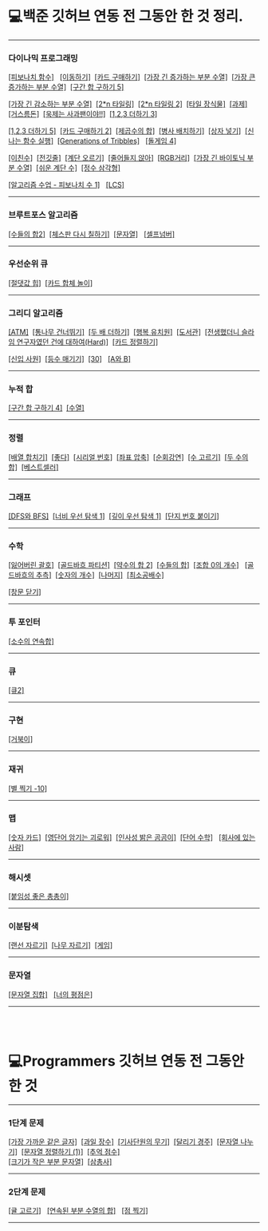 
# 💻백준 깃허브 연동 전 그동안 한 것 정리.
***
### 다이나믹 프로그래밍

[[피보나치 함수]](https://github.com/tember8003/Algorithm/blob/main/%EB%B0%B1%EC%A4%80/Previous_Baekjoon/baekjoon_1003.cpp) &nbsp;  [[이동하기]](https://github.com/tember8003/Algorithm/blob/main/%EB%B0%B1%EC%A4%80/Previous_Baekjoon/baekjoon_11048.cpp)&nbsp;
[[카드 구매하기]](https://github.com/tember8003/Algorithm/blob/main/%EB%B0%B1%EC%A4%80/Previous_Baekjoon/baekjoon_11052.cpp)&nbsp; [[가장 긴 증가하는 부분 수열]](https://github.com/tember8003/Algorithm/blob/main/%EB%B0%B1%EC%A4%80/Previous_Baekjoon/baekjoon_11053.cpp)&nbsp;
[[가장 큰 증가하는 부분 수열]](https://github.com/tember8003/Algorithm/blob/main/%EB%B0%B1%EC%A4%80/Previous_Baekjoon/baekjoon_11055.cpp)&nbsp;  [[구간 합 구하기 5]](https://github.com/tember8003/Algorithm/blob/main/%EB%B0%B1%EC%A4%80/Previous_Baekjoon/baekjoon_11660.cpp)&nbsp;

[[가장 긴 감소하는 부분 수열]](https://github.com/tember8003/Algorithm/blob/main/%EB%B0%B1%EC%A4%80/Previous_Baekjoon/baekjoon_11722.cpp) &nbsp;[[2*n 타일링]](https://github.com/tember8003/Algorithm/blob/main/%EB%B0%B1%EC%A4%80/Previous_Baekjoon/baekjoon_11726.cpp)&nbsp; [[2*n 타일링 2]](https://github.com/tember8003/Algorithm/blob/main/%EB%B0%B1%EC%A4%80/Previous_Baekjoon/baekjoon_11727.cpp)&nbsp;
[[타일 장식물]](https://github.com/tember8003/Algorithm/blob/main/%EB%B0%B1%EC%A4%80/Previous_Baekjoon/baekjoon_13301.cpp)&nbsp; [[과제]](https://github.com/tember8003/Algorithm/blob/main/%EB%B0%B1%EC%A4%80/Previous_Baekjoon/baekjoon_13904.cpp)&nbsp;
[[거스름돈]](https://github.com/tember8003/Algorithm/blob/main/%EB%B0%B1%EC%A4%80/Previous_Baekjoon/baekjoon_14916.cpp)&nbsp; [[욱제는 사과팬이야!!]](https://github.com/tember8003/Algorithm/blob/main/%EB%B0%B1%EC%A4%80/Previous_Baekjoon/baekjoon_15924.cpp) &nbsp;[[1,2,3 더하기 3]](https://github.com/tember8003/Algorithm/blob/main/%EB%B0%B1%EC%A4%80/Previous_Baekjoon/baekjoon_15988.cpp)&nbsp;

[[1,2,3 더하기 5]](https://github.com/tember8003/Algorithm/blob/main/%EB%B0%B1%EC%A4%80/Previous_Baekjoon/baekjoon_15990.cpp)&nbsp; [[카드 구매하기 2]](https://github.com/tember8003/Algorithm/blob/main/%EB%B0%B1%EC%A4%80/Previous_Baekjoon/baekjoon_16194.cpp)&nbsp; [[제곱수의 합]](https://github.com/tember8003/Algorithm/blob/main/%EB%B0%B1%EC%A4%80/Previous_Baekjoon/baekjoon_1699.cpp)&nbsp;
[[병사 배치하기]](https://github.com/tember8003/Algorithm/blob/main/%EB%B0%B1%EC%A4%80/Previous_Baekjoon/baekjoon_18353.cpp)&nbsp; [[상자 넣기]](https://github.com/tember8003/Algorithm/blob/main/%EB%B0%B1%EC%A4%80/Previous_Baekjoon/baekjoon_1965.cpp)&nbsp;
[[신나는 함수 실행]](https://github.com/tember8003/Algorithm/blob/main/%EB%B0%B1%EC%A4%80/Previous_Baekjoon/baekjoon_9184.cpp)&nbsp;
[[Generations of Tribbles]](https://github.com/tember8003/Algorithm/blob/main/%EB%B0%B1%EC%A4%80/Previous_Baekjoon/baekjoon_9507.cpp) &nbsp;
[[돌게임 4]](https://github.com/tember8003/Algorithm/blob/main/%EB%B0%B1%EC%A4%80/Previous_Baekjoon/baekjoon_9658.cpp)&nbsp;

[[이친수]](https://github.com/tember8003/Algorithm/blob/main/%EB%B0%B1%EC%A4%80/Previous_Baekjoon/baekjoon_2193.cpp)&nbsp;
[[전깃줄]](https://github.com/tember8003/Algorithm/blob/main/%EB%B0%B1%EC%A4%80/Previous_Baekjoon/baekjoon_2565.cpp)&nbsp;
[[계단 오르기]](https://github.com/tember8003/Algorithm/blob/main/%EB%B0%B1%EC%A4%80/Previous_Baekjoon/baekjoon_2579.c)&nbsp;
[[줄어들지 않아]](https://github.com/tember8003/Algorithm/blob/main/%EB%B0%B1%EC%A4%80/Previous_Baekjoon/baekjoon_2688.cpp)&nbsp; [[RGB거리]](https://github.com/tember8003/Algorithm/blob/main/%EB%B0%B1%EC%A4%80/Previous_Baekjoon/baekjoon_1149.cpp)&nbsp;
[[가장 긴 바이토닉 부분 수열]](https://github.com/tember8003/Algorithm/blob/main/%EB%B0%B1%EC%A4%80/Previous_Baekjoon/baekjoon_11054.cpp)&nbsp; [[쉬운 계단 수]](https://github.com/tember8003/Algorithm/blob/main/%EB%B0%B1%EC%A4%80/Previous_Baekjoon/baekjoon_10844.cpp)&nbsp;
[[정수 삼각형]](https://github.com/tember8003/Algorithm/blob/main/%EB%B0%B1%EC%A4%80/Previous_Baekjoon/baekjoon_1932.cpp)&nbsp; 

[[알고리즘 수업 - 피보나치 수 1]](https://github.com/tember8003/Algorithm/blob/main/%EB%B0%B1%EC%A4%80/Previous_Baekjoon/baekjoon_24416.java) &nbsp; [[LCS]](https://github.com/tember8003/Algorithm/blob/main/%EB%B0%B1%EC%A4%80/Previous_Baekjoon/baekjoon_9251.java) &nbsp;



***

### 브루트포스 알고리즘

[[수들의 합2]](https://github.com/tember8003/Algorithm/blob/main/%EB%B0%B1%EC%A4%80/Previous_Baekjoon/baekjoon_2003.cpp) &nbsp;[[체스판 다시 칠하기]](https://github.com/tember8003/Algorithm/blob/main/%EB%B0%B1%EC%A4%80/Previous_Baekjoon/baekjoon_1018.cpp)&nbsp; [[문자열]](https://github.com/tember8003/Algorithm/blob/main/%EB%B0%B1%EC%A4%80/Previous_Baekjoon/baekjoon_1120.java) &nbsp;
[[셀프넘버]](https://github.com/tember8003/Algorithm/blob/main/%EB%B0%B1%EC%A4%80/Previous_Baekjoon/baekjoon_4673.java) &nbsp;


***

### 우선순위 큐

[[절댓값 힙]](https://github.com/tember8003/Algorithm/blob/main/%EB%B0%B1%EC%A4%80/Previous_Baekjoon/baekjoon_11286.cpp)&nbsp; [[카드 합체 놀이]](https://github.com/tember8003/Algorithm/blob/main/%EB%B0%B1%EC%A4%80/Previous_Baekjoon/baekjoon_15903.cpp)&nbsp;


***

### 그리디 알고리즘

[[ATM]](https://github.com/tember8003/Algorithm/blob/main/%EB%B0%B1%EC%A4%80/Previous_Baekjoon/baekjoon_11399.cpp)&nbsp; [[통나무 건너뛰기]](https://github.com/tember8003/Algorithm/blob/main/%EB%B0%B1%EC%A4%80/Previous_Baekjoon/baekjoon_11497.cpp)&nbsp;
[[두 배 더하기]](https://github.com/tember8003/Algorithm/blob/main/%EB%B0%B1%EC%A4%80/Previous_Baekjoon/baekjoon_12931.cpp)&nbsp; [[행복 유치원]](https://github.com/tember8003/Algorithm/blob/main/%EB%B0%B1%EC%A4%80/Previous_Baekjoon/baekjoon_13164.cpp)&nbsp;
[[도서관]](https://github.com/tember8003/Algorithm/blob/main/%EB%B0%B1%EC%A4%80/Previous_Baekjoon/baekjoon_1461.cpp) &nbsp;[[전생했더니 슬라임 연구자였던 건에 대하여(Hard)]](https://github.com/tember8003/Algorithm/blob/main/%EB%B0%B1%EC%A4%80/Previous_Baekjoon/baekjoon_14698.cpp) &nbsp;[[카드 정렬하기]](https://github.com/tember8003/Algorithm/blob/main/%EB%B0%B1%EC%A4%80/Previous_Baekjoon/baekjoon_1715.cpp)&nbsp;

[[신입 사원]](https://github.com/tember8003/Algorithm/blob/main/%EB%B0%B1%EC%A4%80/Previous_Baekjoon/baekjoon_1946.cpp)&nbsp; [[등수 매기기]](https://github.com/tember8003/Algorithm/blob/main/%EB%B0%B1%EC%A4%80/Previous_Baekjoon/baekjoon_2012.cpp)&nbsp;
[[30]](https://github.com/tember8003/Algorithm/blob/main/%EB%B0%B1%EC%A4%80/Previous_Baekjoon/baekjoon_10610.java) &nbsp; [[A와 B]](https://github.com/tember8003/Algorithm/blob/main/%EB%B0%B1%EC%A4%80/Previous_Baekjoon/baekjoon_12904.java) &nbsp;




***

### 누적 합

[[구간 합 구하기 4]](https://github.com/tember8003/Algorithm/blob/main/%EB%B0%B1%EC%A4%80/Previous_Baekjoon/baekjoon_11659.cpp)&nbsp; [[수열]](https://github.com/tember8003/Algorithm/blob/main/%EB%B0%B1%EC%A4%80/Previous_Baekjoon/baekjoon_2559.cpp)&nbsp;

***

### 정렬

[[배열 합치기]](https://github.com/tember8003/Algorithm/blob/main/%EB%B0%B1%EC%A4%80/Previous_Baekjoon/baekjoon_11728.cpp) &nbsp;[[좋다]](https://github.com/tember8003/Algorithm/blob/main/%EB%B0%B1%EC%A4%80/Previous_Baekjoon/baekjoon_1253.cpp)&nbsp;
[[시리얼 번호]](https://github.com/tember8003/Algorithm/blob/main/%EB%B0%B1%EC%A4%80/Previous_Baekjoon/baekjoon_1431.cpp)&nbsp; [[좌표 압축]](https://github.com/tember8003/Algorithm/blob/main/%EB%B0%B1%EC%A4%80/Previous_Baekjoon/baekjoon_18870.cpp)&nbsp;
[[순회강연]](https://github.com/tember8003/Algorithm/blob/main/%EB%B0%B1%EC%A4%80/Previous_Baekjoon/baekjoon_2109.cpp)&nbsp;
[[수 고르기]](https://github.com/tember8003/Algorithm/blob/main/%EB%B0%B1%EC%A4%80/Previous_Baekjoon/baekjoon_2230.cpp)&nbsp;
[[두 수의 합]](https://github.com/tember8003/Algorithm/blob/main/%EB%B0%B1%EC%A4%80/Previous_Baekjoon/baekjoon_3273.cpp)&nbsp; [[베스트셀러]](https://github.com/tember8003/Algorithm/blob/main/%EB%B0%B1%EC%A4%80/Previous_Baekjoon/baekjoon_1302.cpp)&nbsp;

***

### 그래프

[[DFS와 BFS]](https://github.com/tember8003/Algorithm/blob/main/%EB%B0%B1%EC%A4%80/Previous_Baekjoon/baekjoon_1260.cpp)&nbsp;
[[너비 우선 탐색 1]](https://github.com/tember8003/Algorithm/blob/main/%EB%B0%B1%EC%A4%80/Previous_Baekjoon/baekjoon_24444.cpp)&nbsp;
[[깊이 우선 탐색 1]](https://github.com/tember8003/Algorithm/blob/main/%EB%B0%B1%EC%A4%80/Previous_Baekjoon/baekjoon_24479.cpp)&nbsp;
[[단지 번호 붙이기]](https://github.com/tember8003/Algorithm/blob/main/%EB%B0%B1%EC%A4%80/Previous_Baekjoon/baekjoon_2667.cpp)&nbsp;

***

### 수학

[[잃어버린 괄호]](https://github.com/tember8003/Algorithm/blob/main/%EB%B0%B1%EC%A4%80/Previous_Baekjoon/baekjoon_1541.cpp) &nbsp;[[골드바흐 파티션]](https://github.com/tember8003/Algorithm/blob/main/%EB%B0%B1%EC%A4%80/Previous_Baekjoon/baekjoon_17103.cpp)&nbsp; [[약수의 합 2]](https://github.com/tember8003/Algorithm/blob/main/%EB%B0%B1%EC%A4%80/Previous_Baekjoon/baekjoon_17427.cpp)&nbsp;
[[수들의 합]](https://github.com/tember8003/Algorithm/blob/main/%EB%B0%B1%EC%A4%80/Previous_Baekjoon/baekjoon_1789.cpp)&nbsp; [[조합 0의 개수]](https://github.com/tember8003/Algorithm/blob/main/%EB%B0%B1%EC%A4%80/Previous_Baekjoon/baekjoon_2004.cpp) &nbsp;
[[골드바흐의 추측]](https://github.com/tember8003/Algorithm/blob/main/%EB%B0%B1%EC%A4%80/Previous_Baekjoon/baekjoon_6588.cpp)&nbsp;
[[숫자의 개수]](https://github.com/tember8003/Algorithm/blob/main/%EB%B0%B1%EC%A4%80/Previous_Baekjoon/baekjoon_2577.c)&nbsp;
[[나머지]](https://github.com/tember8003/Algorithm/blob/main/%EB%B0%B1%EC%A4%80/Previous_Baekjoon/baekjoon_3052.c)&nbsp;
[[최소공배수]](https://github.com/tember8003/Algorithm/blob/main/%EB%B0%B1%EC%A4%80/Previous_Baekjoon/baekjoon_13241.cpp)&nbsp; 

[[창문 닫기]](https://github.com/tember8003/Algorithm/blob/main/%EB%B0%B1%EC%A4%80/Previous_Baekjoon/baekjoon_13909.java) &nbsp;


***

### 투 포인터

[[소수의 연속합]](https://github.com/tember8003/Algorithm/blob/main/%EB%B0%B1%EC%A4%80/Previous_Baekjoon/baekjoon_1644.cpp)&nbsp;

***

### 큐

[[큐2]](https://github.com/tember8003/Algorithm/blob/main/%EB%B0%B1%EC%A4%80/Previous_Baekjoon/baekjoon_18258.cpp)&nbsp;

***

### 구현

[[거북이]](https://github.com/tember8003/Algorithm/blob/main/%EB%B0%B1%EC%A4%80/Previous_Baekjoon/baekjoon_8911.cpp)&nbsp;

***

### 재귀

[[별 찍기 -10]](https://github.com/tember8003/Algorithm/blob/main/%EB%B0%B1%EC%A4%80/Previous_Baekjoon/baekjoon_2447.cpp)&nbsp;

***

### 맵

[[숫자 카드]](https://github.com/tember8003/Algorithm/blob/main/%EB%B0%B1%EC%A4%80/Previous_Baekjoon/baekjoon_10815.cpp) &nbsp;[[영단어 암기는 괴로워]](https://github.com/tember8003/Algorithm/blob/main/%EB%B0%B1%EC%A4%80/Previous_Baekjoon/baekjoon_20920.cpp)&nbsp; [[인사성 밝은 곰곰이]](https://github.com/tember8003/Algorithm/blob/main/%EB%B0%B1%EC%A4%80/Previous_Baekjoon/baekjoon_20920.cpp)&nbsp;
[[단어 수학]](https://github.com/tember8003/Algorithm/blob/main/%EB%B0%B1%EC%A4%80/Previous_Baekjoon/baekjoon_1339.java) &nbsp; [[회사에 있는 사람]](https://github.com/tember8003/Algorithm/blob/main/%EB%B0%B1%EC%A4%80/Previous_Baekjoon/baekjoon_7785.java) &nbsp;

***

### 해시셋

[[붙임성 좋은 총총이]](https://github.com/tember8003/Algorithm/blob/main/%EB%B0%B1%EC%A4%80/Previous_Baekjoon/baekjoon_26069.java) &nbsp;

***

### 이분탐색

[[랜선 자르기]](https://github.com/tember8003/Algorithm/blob/main/%EB%B0%B1%EC%A4%80/Previous_Baekjoon/baekjoon_1654.cpp) &nbsp;[[나무 자르기]](https://github.com/tember8003/Algorithm/blob/main/%EB%B0%B1%EC%A4%80/Previous_Baekjoon/baekjoon_2805.cpp)&nbsp;
[[게임]](https://github.com/tember8003/Algorithm/blob/main/%EB%B0%B1%EC%A4%80/Previous_Baekjoon/baekjoon_1072.java) &nbsp;

***

### 문자열
[[문자열 집합]](https://github.com/tember8003/Algorithm/blob/main/%EB%B0%B1%EC%A4%80/Previous_Baekjoon/baekjoon_14425.java) &nbsp; [[너의 평점은]](https://github.com/tember8003/Algorithm/blob/main/%EB%B0%B1%EC%A4%80/Previous_Baekjoon/baekjoon_25206.java) &nbsp;

***
</br>
</br>

# 💻Programmers 깃허브 연동 전 그동안 한 것

***

### 1단계 문제
[[가장 가까운 같은 글자]](https://github.com/tember8003/programmers/blob/main/%EA%B0%80%EC%9E%A5%20%EA%B0%80%EA%B9%8C%EC%9A%B4%20%EA%B0%99%EC%9D%80%20%EA%B8%80%EC%9E%90.java)&nbsp;
[[과일 장수]](https://github.com/tember8003/programmers/blob/main/%EA%B3%BC%EC%9D%BC%20%EC%9E%A5%EC%88%98.java)&nbsp;
[[기사단원의 무기]](https://github.com/tember8003/programmers/blob/main/%EA%B8%B0%EC%82%AC%EB%8B%A8%EC%9B%90%EC%9D%98%20%EB%AC%B4%EA%B8%B0.java)&nbsp;
[[달리기 경주]](https://github.com/tember8003/programmers/blob/main/%EB%8B%AC%EB%A6%AC%EA%B8%B0%20%EA%B2%BD%EC%A3%BC.java)&nbsp;
[[문자열 나누기]](https://github.com/tember8003/programmers/blob/main/%EB%AC%B8%EC%9E%90%EC%97%B4%20%EB%82%98%EB%88%84%EA%B8%B0.java)&nbsp;
[[문자열 정렬하기 (1)]](https://github.com/tember8003/programmers/blob/main/%EB%AC%B8%EC%9E%90%EC%97%B4%20%EC%A0%95%EB%A0%AC%ED%95%98%EA%B8%B0%20(1).java)&nbsp;
[[추억 점수]](https://github.com/tember8003/programmers/blob/main/%EC%B6%94%EC%96%B5%EC%A0%90%EC%88%98.java)&nbsp;
<br/>
[[크기가 작은 부분 문자열]](https://github.com/tember8003/programmers/blob/main/%ED%81%AC%EA%B8%B0%EA%B0%80%20%EC%9E%91%EC%9D%80%20%EB%B6%80%EB%B6%84%20%EB%AC%B8%EC%9E%90%EC%97%B4.java)&nbsp;
[[삼총사]](https://github.com/tember8003/programmers/blob/main/%EC%82%BC%EC%B4%9D%EC%82%AC.java) &nbsp;


***

### 2단계 문제
[[귤 고르기]](https://github.com/tember8003/programmers/blob/main/%EA%B7%A4%20%EA%B3%A0%EB%A5%B4%EA%B8%B0.java) &nbsp; [[연속된 부분 수열의 합]](https://github.com/tember8003/programmers/blob/main/%EC%97%B0%EC%86%8D%EB%90%9C%20%EB%B6%80%EB%B6%84%20%EC%88%98%EC%97%B4%EC%9D%98%20%ED%95%A9.java) &nbsp;
[[점 찍기]](https://github.com/tember8003/programmers/blob/main/%EC%A0%90%20%EC%B0%8D%EA%B8%B0.java) &nbsp;

***
